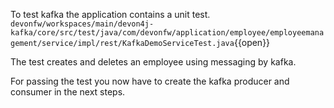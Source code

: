 To test kafka the application contains a unit test.
`devonfw/workspaces/main/devon4j-kafka/core/src/test/java/com/devonfw/application/employee/employeemanagement/service/impl/rest/KafkaDemoServiceTest.java`{{open}}

The test creates and deletes an employee using messaging by kafka.

For passing the test you now have to create the kafka producer and consumer in the next steps.
